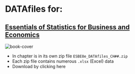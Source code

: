 # DATAfiles for:
## [Essentials of Statistics for Business and Economics](http://www.cengage.com/c/essentials-of-statistics-for-business-and-economics-8e-anderson)

![book-cover](http://www.cengage.com/covers/imageServlet?image_type=LRGFC&catalog=cengage&epi=21120852341823461576248511696442515685)

* In chapter is in its own zip file `ESBE8e_DATAfiles_CH##.zip`
* Each zip file contains numerous `.xlsx` (Excel) data
* Download by clicking here
